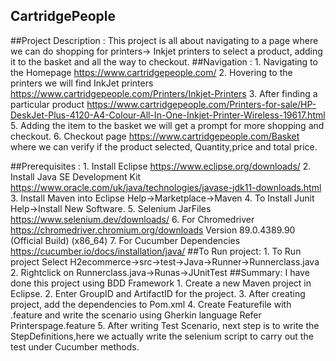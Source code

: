 ## CartridgePeople
##Project Description : This project is all about navigating to a page where we can do shopping for printers-> Inkjet printers to select a product, adding it to the basket
                      and all the way to checkout.
##Navigation :          1. Navigating to the Homepage https://www.cartridgepeople.com/
                      2. Hovering to the printers we will find InkJet printers https://www.cartridgepeople.com/Printers/Inkjet-Printers
                      3. After finding a particular product 
                       https://www.cartridgepeople.com/Printers-for-sale/HP-DeskJet-Plus-4120-A4-Colour-All-In-One-Inkjet-Printer-Wireless-19617.html
                      5. Adding the item to the basket we will get a prompt for more shopping and checkout.
                      6. Checkout page https://www.cartridgepeople.com/Basket where we can verify if the product selected, Quantity,price and total price.

##Prerequisites :       1. Install Eclipse https://www.eclipse.org/downloads/
                      2. Install Java SE Development Kit https://www.oracle.com/uk/java/technologies/javase-jdk11-downloads.html
                      3. Install Maven into Eclipse Help->Marketplace->Maven
                      4. To Install Junit Help->Install New Software.
                      5. Selenium JarFiles https://www.selenium.dev/downloads/
                      6. For Chromedriver https://chromedriver.chromium.org/downloads  Version 89.0.4389.90 (Official Build) (x86_64) 
                      7. For Cucumber Dependencies https://cucumber.io/docs/installation/java/
##To Run project:       1. To Run project Select H2ecommerce->src->test->Java->Runner->Runnerclass.java
                      2. Rightclick on Runnerclass.java->Runas->JUnitTest
##Summary:              I have done this project using BDD Framework 
                      1. Create a new Maven project in Eclipse.
                      2. Enter GroupID and ArtifactID for the project.
                      3. After creating project, add the dependencies to Pom.xml
                      4. Create Featurefile with .feature and write the scenario using Gherkin language 
                             Refer  Printerspage.feature
                      5. After writing Test Scenario, next step is to write the StepDefinitions,here we actually write the selenium script to carry out the test under Cucumber                              methods.
                      
 
